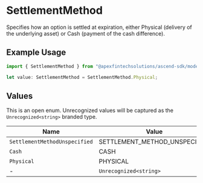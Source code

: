 # SettlementMethod

Specifies how an option is settled at expiration, either Physical (delivery of the underlying asset) or Cash (payment of the cash difference).

## Example Usage

```typescript
import { SettlementMethod } from "@apexfintechsolutions/ascend-sdk/models/components";

let value: SettlementMethod = SettlementMethod.Physical;
```

## Values

This is an open enum. Unrecognized values will be captured as the `Unrecognized<string>` branded type.

| Name                          | Value                         |
| ----------------------------- | ----------------------------- |
| `SettlementMethodUnspecified` | SETTLEMENT_METHOD_UNSPECIFIED |
| `Cash`                        | CASH                          |
| `Physical`                    | PHYSICAL                      |
| -                             | `Unrecognized<string>`        |